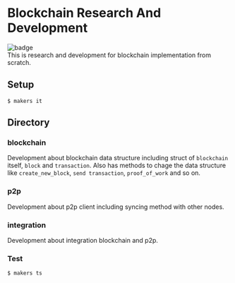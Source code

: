# Blockchain Research And Development
![badge](https://action-badges.now.sh/NoCtrlZ/blockchain-reseach-and-development?action=test)   
This is research and development for blockchain implementation from scratch.
## Setup
```
$ makers it
```
## Directory
### blockchain
Development about blockchain data structure including struct of `blockchain` itself, `block` and `transaction`. Also has methods to chage the data structure like `create_new_block`, `send transaction`, `proof_of_work` and so on.
### p2p
Development about p2p client including syncing method with other nodes.
### integration
Development about integration blockchain and p2p.
### Test
```
$ makers ts
```